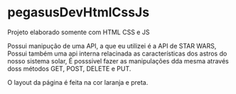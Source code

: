 # pegasusDevHtmlCssJs
Projeto elaborado somente com HTML CSS e JS

Possui manipução de uma API, a que eu utilizei é a API de STAR WARS, Possui também uma api interna relacinada as características dos astros do nosso sistema solar, É posssivel fazer as manipulações dda mesma através doss métodos GET, POST, DELETE e PUT.

O layout da página é feita na cor laranja e preta.
